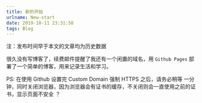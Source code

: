 ```yaml
---
title: 新的开始
urlname: New-start
date: 2019-10-11 23:31:58
tags: Blog
---
```


注：发布时间早于本文的文章均为历史数据

很久没有写博客了，续费邮件提醒了我还有一个闲置的域名，用 `Github Pages` 部署了一个简单的博客，用来记录生活和学习。

PS: 在使用 Github 设置完 Custom Domain 强制 HTTPS 之后，请务必稍等 一分钟，同时关闭浏览器，因为浏览器会有证书的缓存，不关闭则会一直使用之前的证书，显示页面不安全
？